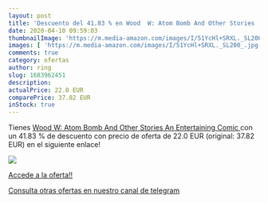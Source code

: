 ```yaml
---
layout: post
title: 'Descuento del 41.83 % en Wood  W: Atom Bomb And Other Stories  An'
date: 2020-04-10 09:59:03
thumbnailImage: 'https://m.media-amazon.com/images/I/51YcHl+SRXL._SL200_.jpg'
images: [ 'https://m.media-amazon.com/images/I/51YcHl+SRXL._SL200_.jpg' ]
comments: true
category: ofertas
author: ring
slug: 1683962451
description:
actualPrice: 22.0 EUR
comparePrice: 37.82 EUR
inStock: true
---
```


Tienes [Wood  W: Atom Bomb And Other Stories  An Entertaining Comic ](https://www.amazon.es/dp/1683962451/?tag=redken-21) con un 41.83 % de descuento con precio de oferta de 22.0 EUR (original: 37.82 EUR) en el siguiente enlace!

[![](https://m.media-amazon.com/images/I/51YcHl+SRXL._SL200_.jpg)](https://www.amazon.es/dp/1683962451/?tag=redken-21)

[Accede a la oferta!!](https://www.amazon.es/dp/1683962451/?tag=redken-21)

[Consulta otras ofertas en nuestro canal de telegram](https://t.me/s/ofertas25)
